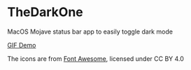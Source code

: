 # TheDarkOne
MacOS Mojave status bar app to easily toggle dark mode

[GIF Demo](https://gph.is/g/a9O0O84)

The icons are from [Font Awesome](https://fontawesome.com), licensed under CC BY 4.0
